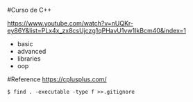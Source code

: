 #Curso de C++

https://www.youtube.com/watch?v=nUQKr-ey86Y&list=PLx4x_zx8csUjczg1qPHavU1vw1IkBcm40&index=1

- basic
- advanced
- libraries
- oop

#Reference
https://cplusplus.com/


```shell script
$ find . -executable -type f >>.gitignore
```
